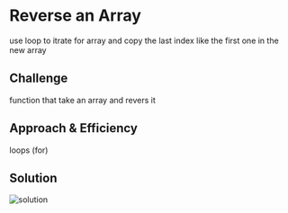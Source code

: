 # Reverse an Array
use loop to itrate for array and copy the last index like the first one in the new array
## Challenge
function that take an array and revers it


## Approach & Efficiency
loops (for)


## Solution
![solution](../../assits/1.jpeg)

